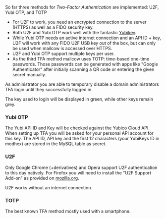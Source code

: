 So far three methods for *Two-Factor Authentication* are implemented: U2F, Yubi OTP, and TOTP

- For U2F to work, you need an encrypted connection to the server (HTTPS) as well as a FIDO security key.
- Both U2F and Yubi OTP work well with the fantastic [Yubikey](https://www.yubico.com).
- While Yubi OTP needs an active internet connection and an API ID + key, U2F will work with any FIDO U2F USB key out of the box, but can only be used when mailcow is accessed over HTTPS.
- U2F and Yubi OTP support multiple keys per user.
- As the third TFA method mailcow uses TOTP: time-based one-time passwords. Those passwords can be generated with apps like "Google Authenticator" after initially scanning a QR code or entering the given secret manually.

As administrator you are able to temporary disable a domain administrators TFA login until they successfully logged in.

The key used to login will be displayed in green, while other keys remain grey.

### Yubi OTP

The Yubi API ID and Key will be checked against the Yubico Cloud API. When setting up TFA you will be asked for your personal API account for this key.
The API ID, API key and the first 12 characters (your YubiKeys ID in modhex) are stored in the MySQL table as secret.

### U2F

Only Google Chrome (+derivatives) and Opera support U2F authentication to this day natively.
For Firefox you will need to install the "U2F Support Add-on" as provided on [mozilla.org](https://addons.mozilla.org/en-US/firefox/addon/u2f-support-add-on/).

U2F works without an internet connection.

### TOTP

The best known TFA method mostly used with a smartphone.
